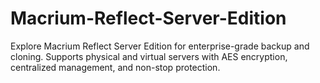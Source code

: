 # Macrium-Reflect-Server-Edition
Explore Macrium Reflect Server Edition for enterprise-grade backup and cloning. Supports physical and virtual servers with AES encryption, centralized management, and non-stop protection.
